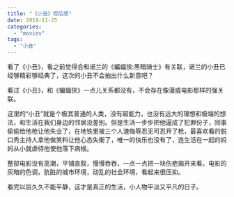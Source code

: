```yaml
---
title: "《小丑》观后感"
date: 2019-11-25
categories: 
  - "movies"
tags: 
  - "小丑"
---
```


看了《小丑》，看之前觉得会和诺兰的《蝙蝠侠:黑暗骑士》有关联，诺兰的小丑已经够精彩够经典了，这次的小丑不会拍出什么新意吧？

看过《小丑》，和《蝙蝠侠》一点儿关系都没有，不会存在像漫威电影那样的强关联。

这里的“小丑”就是个极其普通的人类，没有超能力，也没有远大的理想和极端的想法，和生活在我们身边的邻居没差别。但是生活一步步把他逼成了犯罪份子，同事偷偷给他枪让他失业了，在地铁里被三个人渣侮辱忍无可忍开了枪，最喜欢看的脱口秀主持人拿他做笑料让他心态失衡了，唯一的快乐也没有了，连生活在一起的妈妈从小就虐待他使他落下病根。

整部电影没有高潮，平铺直叙，慢慢吞吞，一点一点把一块伤疤揭开来看。电影的灰暗的色调，肮脏的城市环境，动乱的社会环境，看起来很压抑。

看完以后久久不能平静，这才是真正的生活，小人物平淡又平凡的日子。
